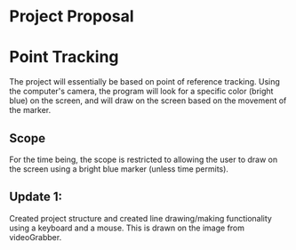 # Project Proposal

# Point Tracking

The project will essentially be based on point of reference tracking. Using the computer's camera, the program will look for a specific color (bright blue) on the screen, and will draw on the screen based on the movement of the marker.

## Scope
For the time being, the scope is restricted to allowing the user to draw on the screen using a bright blue marker (unless time permits).

## Update 1:
Created project structure and created line drawing/making functionality using a keyboard and a mouse. This is drawn on the image from videoGrabber.
